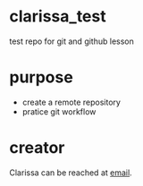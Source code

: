 # clarissa_test
test repo for git and github lesson

# purpose
- create a remote repository 
- pratice git workflow

# creator
Clarissa can be reached at [email](mailto:clareyes@ucanr.edu).
